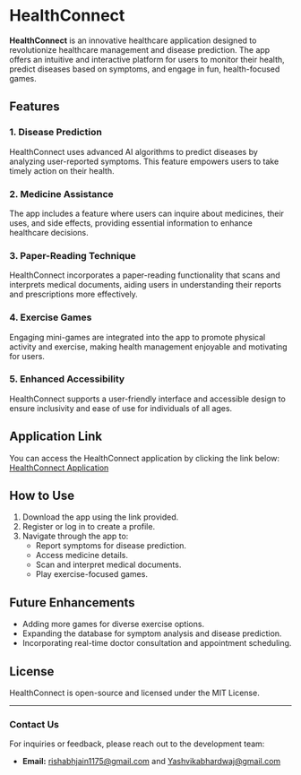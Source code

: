 # HealthConnect

**HealthConnect** is an innovative healthcare application designed to revolutionize healthcare management and disease prediction. The app offers an intuitive and interactive platform for users to monitor their health, predict diseases based on symptoms, and engage in fun, health-focused games.

## Features

### 1. **Disease Prediction**
HealthConnect uses advanced AI algorithms to predict diseases by analyzing user-reported symptoms. This feature empowers users to take timely action on their health.

### 2. **Medicine Assistance**
The app includes a feature where users can inquire about medicines, their uses, and side effects, providing essential information to enhance healthcare decisions.

### 3. **Paper-Reading Technique**
HealthConnect incorporates a paper-reading functionality that scans and interprets medical documents, aiding users in understanding their reports and prescriptions more effectively.

### 4. **Exercise Games**
Engaging mini-games are integrated into the app to promote physical activity and exercise, making health management enjoyable and motivating for users.

### 5. **Enhanced Accessibility**
HealthConnect supports a user-friendly interface and accessible design to ensure inclusivity and ease of use for individuals of all ages.

## Application Link
You can access the HealthConnect application by clicking the link below:
[HealthConnect Application](https://kzmh3zqdqh7h8zpbv5gj.lite.vusercontent.net/)

## How to Use
1. Download the app using the link provided.
2. Register or log in to create a profile.
3. Navigate through the app to:
   - Report symptoms for disease prediction.
   - Access medicine details.
   - Scan and interpret medical documents.
   - Play exercise-focused games.

## Future Enhancements
- Adding more games for diverse exercise options.
- Expanding the database for symptom analysis and disease prediction.
- Incorporating real-time doctor consultation and appointment scheduling.

## License
HealthConnect is open-source and licensed under the MIT License.


---
### Contact Us
For inquiries or feedback, please reach out to the development team:
- **Email:** rishabhjain1175@gmail.com and Yashvikabhardwaj@gmail.com

